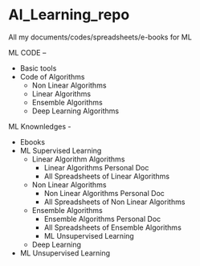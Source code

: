 # AI_Learning_repo
All my documents/codes/spreadsheets/e-books for ML

ML CODE – 
- Basic tools
- Code of Algorithms
	- Non Linear Algorithms
	- Linear Algorithms
	- Ensemble Algorithms
	- Deep Learning Algorithms
		
ML Knownledges -
- Ebooks
- ML Supervised Learning
	- Linear Algorithm Algorithms
		- Linear Algorithms Personal Doc
		- All Spreadsheets of Linear Algorithms
	- Non Linear Algorithms
		- Non Linear Algorithms Personal Doc
		- All Spreadsheets of Non Linear Algorithms
	- Ensemble Algorithms
		- Ensemble Algorithms Personal Doc
		- All Spreadsheets of Ensemble Algorithms				
		- ML Unsupervised Learning
	- Deep Learning
- ML Unsupervised Learning
